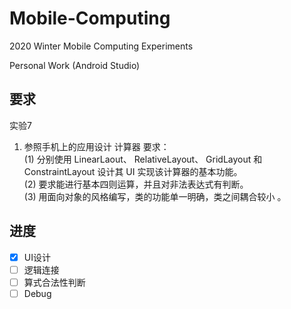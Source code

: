 # Mobile-Computing

2020 Winter Mobile Computing Experiments

Personal Work (Android Studio)

## 要求

实验7

1. 参照手机上的应用设计 计算器
要求：<br />
   (1) 分别使用 LinearLaout、 RelativeLayout、 GridLayout 和 ConstraintLayout 设计其 UI 实现该计算器的基本功能。<br />
   (2) 要求能进行基本四则运算，并且对非法表达式有判断。<br />
   (3) 用面向对象的风格编写，类的功能单一明确，类之间耦合较小 。<br />

## 进度

- [x] UI设计
- [ ] 逻辑连接
- [ ] 算式合法性判断
- [ ] Debug
